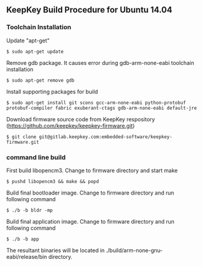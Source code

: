 ## KeepKey Build Procedure for Ubuntu 14.04

### Toolchain Installation

Update "apt-get"
```
$ sudo apt-get update
```
Remove gdb package. It causes error during gdb-arm-none-eabi toolchain installation
```
$ sudo apt-get remove gdb
```
Install supporting packages for build
```
$ sudo apt-get install git scons gcc-arm-none-eabi python-protobuf protobuf-compiler fabric exuberant-ctags gdb-arm-none-eabi default-jre
```

Download firmware source code from KeepKey respository (https://github.com/keepkey/keepkey-firmware.git)
```
$ git clone git@gitlab.keepkey.com:embedded-software/keepkey-firmware.git
```

### command line build

First build libopencm3. Change to firmware directory and start make
```
$ pushd libopencm3 && make && popd
```
Build final bootloader image. Change to firmware directory and run following command
```
$ ./b -b bldr -mp
```

Build final application image. Change to firmware directory and run following command
```
$ ./b -b app 
```
The resultant binaries will be located in ./build/arm-none-gnu-eabi/release/bin directory.
